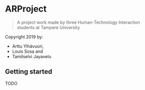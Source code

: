 # ARProject

> A project work made by three Human-Technology Interaction students at Tampere University

Copyright 2019 by:

- Arttu Ylhävuori,
- Louis Sosa and
- Tamilselvi Jayavelu

## Getting started

TODO

